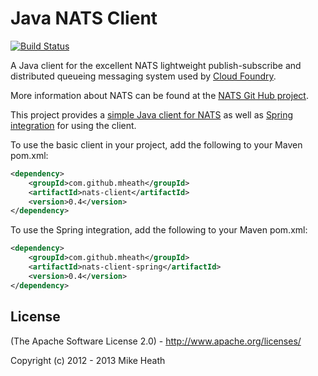 # Java NATS Client

[![Build Status](https://secure.travis-ci.org/mheath/jnats.png?branch=master)](http://travis-ci.org/mheath/jnats)

A Java client for the excellent NATS lightweight publish-subscribe and distributed queueing messaging system used by
[Cloud Foundry](http://cloudfoundry.com).

More information about NATS can be found at the [NATS Git Hub project](https://github.com/derekcollison/nats).

This project provides a [simple Java client for NATS](jnats/tree/master/client) as well as [Spring integration](jnats/tree/master/client-spring) for using the client.

To use the basic client in your project, add the following to your Maven pom.xml:
```xml
<dependency>
    <groupId>com.github.mheath</groupId>
    <artifactId>nats-client</artifactId>
    <version>0.4</version>
</dependency>
```

To use the Spring integration, add the following to your Maven pom.xml:

```xml
<dependency>
    <groupId>com.github.mheath</groupId>
    <artifactId>nats-client-spring</artifactId>
    <version>0.4</version>
</dependency>
```

## License

(The Apache Software License 2.0) - http://www.apache.org/licenses/

Copyright (c) 2012 - 2013 Mike Heath

